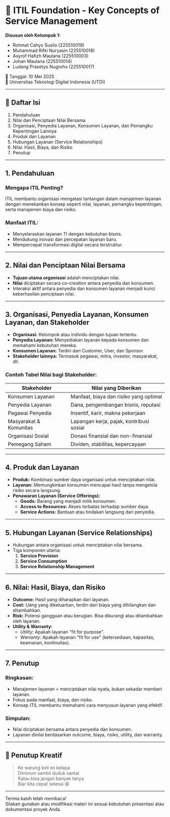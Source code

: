 # 📘 ITIL Foundation - Key Concepts of Service Management

**Disusun oleh Kelompok 1:**
- Rohmat Cahyo Susilo (225510019)  
- Muhammad Rifki Nuryasin (225510018)  
- Asyrof Hafizh Maulana (225510003)  
- Johan Maulana (225510014)  
- Ludang Prasetyo Nugroho (225510017)  

📅 Tanggal: 10 Mei 2025  
🏫 Universitas Teknologi Digital Indonesia (UTDI)

---

## 📑 Daftar Isi

1. Pendahuluan  
2. Nilai dan Penciptaan Nilai Bersama  
3. Organisasi, Penyedia Layanan, Konsumen Layanan, dan Pemangku Kepentingan Lainnya  
4. Produk dan Layanan  
5. Hubungan Layanan (Service Relationships)  
6. Nilai: Hasil, Biaya, dan Risiko  
7. Penutup  

---

## 1. Pendahuluan

### Mengapa ITIL Penting?
ITIL membantu organisasi mengatasi tantangan dalam manajemen layanan dengan menekankan konsep seperti nilai, layanan, pemangku kepentingan, serta manajemen biaya dan risiko.

### Manfaat ITIL:
- Menyelaraskan layanan TI dengan kebutuhan bisnis.
- Mendukung inovasi dan percepatan layanan baru.
- Mempercepat transformasi digital secara terstruktur.

---

## 2. Nilai dan Penciptaan Nilai Bersama

- **Tujuan utama organisasi** adalah menciptakan nilai.
- **Nilai** diciptakan secara *co-creation* antara penyedia dan konsumen.
- Interaksi aktif antara penyedia dan konsumen layanan menjadi kunci keberhasilan penciptaan nilai.

---

## 3. Organisasi, Penyedia Layanan, Konsumen Layanan, dan Stakeholder

- **Organisasi:** Kelompok atau individu dengan tujuan tertentu.
- **Penyedia Layanan:** Menyediakan layanan kepada konsumen dan memahami kebutuhan mereka.
- **Konsumen Layanan:** Terdiri dari Customer, User, dan Sponsor.
- **Stakeholder lainnya:** Termasuk pegawai, mitra, investor, masyarakat, dll.

### Contoh Tabel Nilai bagi Stakeholder:

| Stakeholder            | Nilai yang Diberikan                         |
|------------------------|---------------------------------------------|
| Konsumen Layanan       | Manfaat, biaya dan risiko yang optimal       |
| Penyedia Layanan       | Dana, pengembangan bisnis, reputasi          |
| Pegawai Penyedia       | Insentif, karir, makna pekerjaan             |
| Masyarakat & Komunitas | Lapangan kerja, pajak, kontribusi sosial     |
| Organisasi Sosial      | Donasi finansial dan non-finansial           |
| Pemegang Saham         | Dividen, stabilitas, kepercayaan             |

---

## 4. Produk dan Layanan

- **Produk:** Kombinasi sumber daya organisasi untuk menciptakan nilai.
- **Layanan:** Memungkinkan konsumen mencapai hasil tanpa mengelola risiko secara langsung.
- **Penawaran Layanan (Service Offerings):**
  - **Goods:** Barang yang menjadi milik konsumen.
  - **Access to Resources:** Akses terbatas terhadap sumber daya.
  - **Service Actions:** Bantuan atau tindakan langsung dari penyedia.

---

## 5. Hubungan Layanan (Service Relationships)

- Hubungan antara organisasi untuk menciptakan nilai bersama.
- Tiga komponen utama:
  1. **Service Provision**
  2. **Service Consumption**
  3. **Service Relationship Management**

---

## 6. Nilai: Hasil, Biaya, dan Risiko

- **Outcome:** Hasil yang diharapkan dari layanan.
- **Cost:** Uang yang dikeluarkan, terdiri dari biaya yang dihilangkan dan ditambahkan.
- **Risk:** Potensi gangguan atau kerugian. Bisa dikurangi atau ditambahkan oleh layanan.
- **Utility & Warranty:**
  - *Utility:* Apakah layanan "fit for purpose".
  - *Warranty:* Apakah layanan "fit for use" (ketersediaan, kapasitas, keamanan, kontinuitas).

---

## 7. Penutup

### Ringkasan:
- Manajemen layanan = menciptakan nilai nyata, bukan sekadar memberi layanan.
- Fokus pada manfaat, biaya, dan risiko.
- Konsep ITIL membantu memahami cara menyusun layanan yang efektif.

### Simpulan:
- Nilai diciptakan bersama antara penyedia dan konsumen.
- Layanan dinilai berdasarkan outcome, biaya, risiko, utility, dan warranty.

---

## 🎉 Penutup Kreatif

> Ke warung beli es kelapa  
> Diminum sambil duduk santai  
> Kalau bisa jangan banyak tanya  
> Biar kita cepat selesai 😄

---

Terima kasih telah membaca!  
Silakan gunakan atau modifikasi materi ini sesuai kebutuhan presentasi atau dokumentasi proyek Anda.

